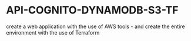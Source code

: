 # API-COGNITO-DYNAMODB-S3-TF
create a web application with the use of AWS tools - and create the entire environment with the use of Terraform
